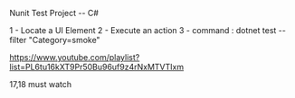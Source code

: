 Nunit Test Project -- C#

1 - Locate a UI Element
2 - Execute an action
3 - command : dotnet test --filter "Category=smoke"

https://www.youtube.com/playlist?list=PL6tu16kXT9Pr50Bu96uf9z4rNxMTVTIxm

17,18 must watch
